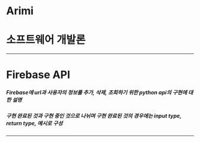 # Arimi

# 소프트웨어 개발론


---
# Firebase API 
##### Firebase에 url과 사용자의 정보를 추가, 삭제, 조회하기 위한 python api의 구현에 대한 설명
##### 구현 완료된 것과 구현 중인 것으로 나뉘며 구현 완료된 것의 경우에는 input type, return type, 예시로 구성
---
